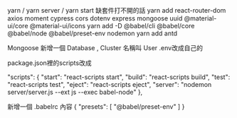 yarn / yarn server / yarn start
缺套件打不開的話
yarn add  react-router-dom axios moment cypress cors dotenv express mongoose uuid @material-ui/core @material-ui/icons
yarn add -D @babel/cli @babel/core @babel/node @babel/preset-env nodemon
yarn add antd

Mongoose 新增一個 Database , Cluster 名稱叫 User
.env改成自己的

package.json裡的scripts改成

"scripts": {
    "start": "react-scripts start",
    "build": "react-scripts build",
    "test": "react-scripts test",
    "eject": "react-scripts eject",
    "server": "nodemon server/server.js --ext js --exec babel-node"
  },

新增一個 .babelrc 內容
{
    "presets": [
        "@babel/preset-env"
    ]
}
